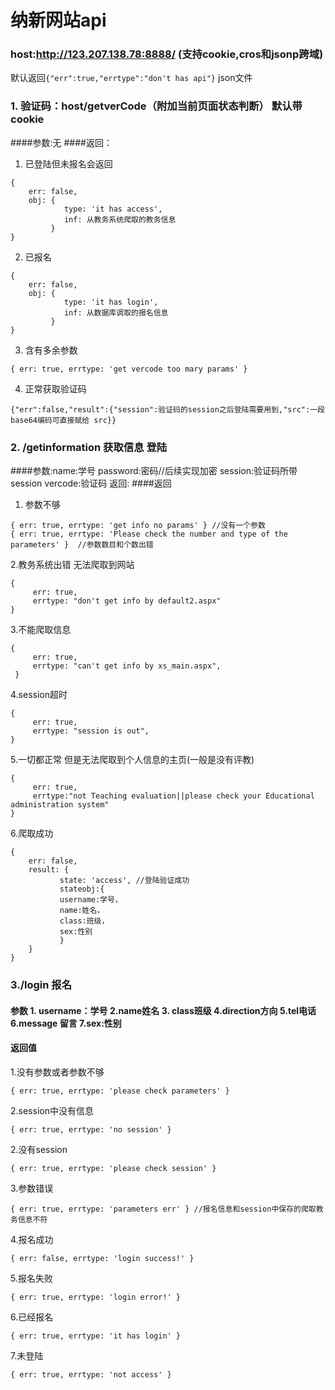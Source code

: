 # 纳新网站api
### host:http://123.207.138.78:8888/ (支持cookie,cros和jsonp跨域)
默认返回```{"err":true,"errtype":"don't has api"}``` json文件
### 1. 验证码：host/getverCode（附加当前页面状态判断） 默认带cookie
####参数:无
####返回：
1. 已登陆但未报名会返回
```
{
    err: false,
    obj: {
            type: 'it has access',
            inf: 从教务系统爬取的教务信息
         }
}
```
2. 已报名
```
{
    err: false, 
    obj: {
            type: 'it has login',
            inf: 从数据库调取的报名信息
         }
}
```
3. 含有多余参数
```
{ err: true, errtype: 'get vercode too mary params' }
```
4. 正常获取验证码
```
{"err":false,"result":{"session":验证码的session之后登陆需要用到,"src":一段base64编码可直接赋给 src}}
```
### 2. /getinformation 获取信息 登陆
####参数:name:学号 password:密码//后续实现加密 session:验证码所带session vercode:验证码
返回:
####返回
1. 参数不够
```
{ err: true, errtype: 'get info no params' } //没有一个参数
{ err: true, errtype: 'Please check the number and type of the parameters' }  //参数数目和个数出错
```
2.教务系统出错 无法爬取到网站
```
{
     err: true,
     errtype: "don't get info by default2.aspx"
}
```
3.不能爬取信息
```
{
     err: true,
     errtype: "can't get info by xs_main.aspx",
 }
```
4.session超时
```
{
     err: true,
     errtype: "session is out",
}
```
5.一切都正常 但是无法爬取到个人信息的主页(一般是没有评教)
```
{
     err: true,
     errtype:"not Teaching evaluation||please check your Educational administration system"
}
```
6.爬取成功
```
{
    err: false,
    result: {
           state: 'access', //登陆验证成功
           stateobj:{
           username:学号，
           name:姓名，
           class:班级，
           sex:性别
           }
    }
}
```

### 3./login 报名
#### 参数 1. username：学号 2.name姓名 3. class班级 4.direction方向 5.tel电话 6.message 留言 7.sex:性别
#### 返回值
1.没有参数或者参数不够
```
{ err: true, errtype: 'please check parameters' }
```
2.session中没有信息
```
{ err: true, errtype: 'no session' }
```
2.没有session
```
{ err: true, errtype: 'please check session' }
```
3.参数错误 
```
{ err: true, errtype: 'parameters err' } //报名信息和session中保存的爬取教务信息不符
```
4.报名成功
```
{ err: false, errtype: 'login success!' }
```
5.报名失败
```
{ err: true, errtype: 'login error!' }
```
6.已经报名
```
{ err: true, errtype: 'it has login' }
```
7.未登陆
```
{ err: true, errtype: 'not access' } 
```
